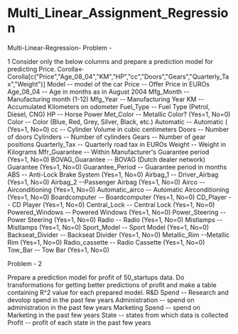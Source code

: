 # Multi_Linear_Assignment_Regression

Multi-Linear-Regression- Problem - 

1 Consider only the below columns and prepare a prediction model for predicting Price. 
Corolla&lt;-Corolla[c("Price","Age_08_04","KM","HP","cc","Doors","Gears","Quarterly_Tax","Weight")] 
Model -- model of the car Price -- Offer Price in EUROs 
Age_08_04 -- Age in months as in August 2004 
Mfg_Month -- Manufacturing month (1-12) 
Mfg_Year -- Manufacturing Year 
KM -- Accumulated Kilometers on odometer 
Fuel_Type -- Fuel Type (Petrol, Diesel, CNG) 
HP -- Horse 
Power Met_Color -- Metallic Color? (Yes=1, No=0) 
Color -- Color (Blue, Red, Grey, Silver, Black, etc.) 
Automatic -- Automatic ( (Yes=1, No=0) 
cc -- Cylinder Volume in cubic centimeters 
Doors -- Number of doors 
Cylinders -- Number of cylinders 
Gears -- Number of gear positions
Quarterly_Tax -- Quarterly road tax in EUROs 
Weight -- Weight in Kilograms 
Mfr_Guarantee -- Within Manufacturer's Guarantee period (Yes=1, No=0) 
BOVAG_Guarantee -- BOVAG (Dutch dealer network) 
Guarantee (Yes=1, No=0) Guarantee_Period -- Guarantee period in months 
ABS -- Anti-Lock Brake System (Yes=1, No=0) Airbag_1 -- Driver_Airbag (Yes=1, No=0) Airbag_2 --Passenger Airbag (Yes=1, No=0) Airco -- Airconditioning (Yes=1, No=0) Automatic_airco -- Automatic Airconditioning (Yes=1, No=0) Boardcomputer -- Boardcomputer (Yes=1, No=0) CD_Player -- CD Player (Yes=1, No=0) Central_Lock -- Central Lock (Yes=1, No=0) Powered_Windows -- Powered Windows (Yes=1, No=0)
Power_Steering -- Power Steering (Yes=1, No=0) Radio -- Radio (Yes=1, No=0) 
Mistlamps -- Mistlamps (Yes=1, No=0) Sport_Model -- Sport Model (Yes=1, No=0)
Backseat_Divider -- Backseat Divider (Yes=1, No=0) Metallic_Rim --Metallic Rim (Yes=1, No=0) Radio_cassette -- Radio Cassette (Yes=1, No=0) 
Tow_Bar -- Tow Bar (Yes=1, No=0)  

Problem - 2

Prepare a prediction model for profit of 50_startups data. Do transformations for getting better predictions of profit and make a table containing R^2 value for each prepared model. 
R&amp;D Spend -- Research and devolop spend in the past few years
Administration -- spend on administration in the past few years Marketing 
Spend -- spend on Marketing in the past few years State -- states from which data is collected
Profit -- profit of each state in the past few years
